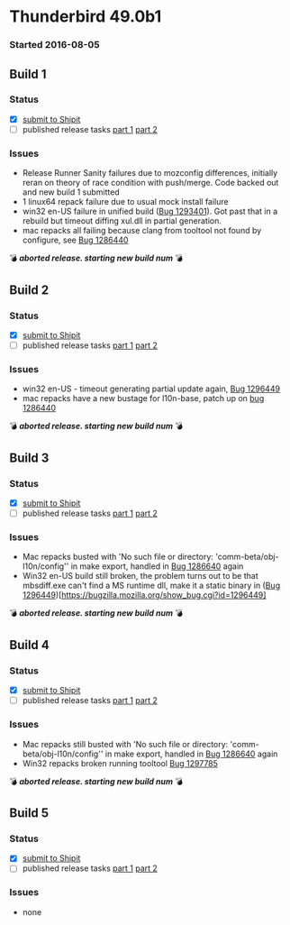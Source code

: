 # Thunderbird 49.0b1

### Started 2016-08-05

## Build 1

### Status
- [x] [submit to Shipit](https://wiki.mozilla.org/Release:Release_Automation_on_Mercurial:Starting_a_Release#Submit_to_Ship_It)
- [ ] published release tasks [part 1](https://wiki.mozilla.org/Release:Release_Automation_on_Mercurial:Updates_through_Shipping#Publish_in_Balrog) [part 2](https://wiki.mozilla.org/Release:Release_Automation_on_Mercurial:Updates_through_Shipping#Post-release_tasks)

### Issues
- Release Runner Sanity failures due to mozconfig differences, initially reran on theory of race condition with push/merge. Code backed out and new build 1 submitted
- 1 linux64 repack failure due to usual mock install failure
- win32 en-US failure in unified build ([Bug 1293401](https://bugzil.la/1293401)). Got past that in a rebuild but timeout diffing xul.dll in partial generation.
- mac repacks all failing because clang from tooltool not found by configure, see [Bug 1286440](https://bugzil.la/1286440)

:bomb: _**aborted release. starting new build num**_ :bomb:

## Build 2

### Status
- [x] [submit to Shipit](https://wiki.mozilla.org/Release:Release_Automation_on_Mercurial:Starting_a_Release#Submit_to_Ship_It)
- [ ] published release tasks [part 1](https://wiki.mozilla.org/Release:Release_Automation_on_Mercurial:Updates_through_Shipping#Publish_in_Balrog) [part 2](https://wiki.mozilla.org/Release:Release_Automation_on_Mercurial:Updates_through_Shipping#Post-release_tasks)

### Issues
- win32 en-US - timeout generating partial update again, [Bug 1296449](https://bugzilla.mozilla.org/show_bug.cgi?id=1296449)
- mac repacks have a new bustage for l10n-base, patch up on [bug 1286440](https://bugzilla.mozilla.org/show_bug.cgi?id=1286440)

:bomb: _**aborted release. starting new build num**_ :bomb:

## Build 3

### Status
- [x] [submit to Shipit](https://wiki.mozilla.org/Release:Release_Automation_on_Mercurial:Starting_a_Release#Submit_to_Ship_It)
- [ ] published release tasks [part 1](https://wiki.mozilla.org/Release:Release_Automation_on_Mercurial:Updates_through_Shipping#Publish_in_Balrog) [part 2](https://wiki.mozilla.org/Release:Release_Automation_on_Mercurial:Updates_through_Shipping#Post-release_tasks)

### Issues
- Mac repacks busted with 'No such file or directory: 'comm-beta/obj-l10n/config'' in make export, handled in [Bug 1286640](https://bugzilla.mozilla.org/show_bug.cgi?id=1286440) again
- Win32 en-US build still broken, the problem turns out to be that mbsdiff.exe can't find a MS runtime dll, make it a static binary in ([Bug 1296449](https://bugzil.la/1296449))[https://bugzilla.mozilla.org/show_bug.cgi?id=1296449]

:bomb: _**aborted release. starting new build num**_ :bomb:

## Build 4

### Status
- [x] [submit to Shipit](https://wiki.mozilla.org/Release:Release_Automation_on_Mercurial:Starting_a_Release#Submit_to_Ship_It)
- [ ] published release tasks [part 1](https://wiki.mozilla.org/Release:Release_Automation_on_Mercurial:Updates_through_Shipping#Publish_in_Balrog) [part 2](https://wiki.mozilla.org/Release:Release_Automation_on_Mercurial:Updates_through_Shipping#Post-release_tasks)

### Issues
- Mac repacks still busted with 'No such file or directory: 'comm-beta/obj-l10n/config'' in make export, handled in [Bug 1286640](https://bugzilla.mozilla.org/show_bug.cgi?id=1286440) again
- Win32 repacks broken running tooltool [Bug 1297785](https://bugzilla.mozilla.org/show_bug.cgi?id=1297785)

:bomb: _**aborted release. starting new build num**_ :bomb:

## Build 5

### Status
- [x] [submit to Shipit](https://wiki.mozilla.org/Release:Release_Automation_on_Mercurial:Starting_a_Release#Submit_to_Ship_It)
- [ ] published release tasks [part 1](https://wiki.mozilla.org/Release:Release_Automation_on_Mercurial:Updates_through_Shipping#Publish_in_Balrog) [part 2](https://wiki.mozilla.org/Release:Release_Automation_on_Mercurial:Updates_through_Shipping#Post-release_tasks)

### Issues
- none


